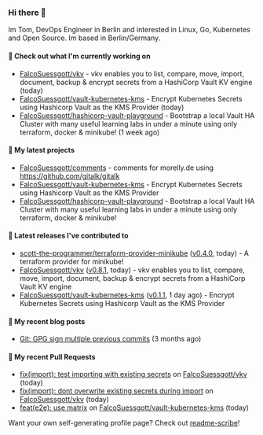 ### Hi there 👋

Im Tom, DevOps Engineer in Berlin and interested in Linux, Go, Kubernetes and Open Source.
Im based in Berlin/Germany.

#### 👷 Check out what I'm currently working on

- [FalcoSuessgott/vkv](https://github.com/FalcoSuessgott/vkv) - vkv enables you to list, compare, move, import, document, backup &amp; encrypt secrets from a HashiCorp Vault KV engine (today)
- [FalcoSuessgott/vault-kubernetes-kms](https://github.com/FalcoSuessgott/vault-kubernetes-kms) - Encrypt Kubernetes Secrets using Hashicorp Vault as the KMS Provider (today)
- [FalcoSuessgott/hashicorp-vault-playground](https://github.com/FalcoSuessgott/hashicorp-vault-playground) - Bootstrap a local Vault HA Cluster with many useful learning labs in under a minute using only terraform, docker &amp; minikube! (1 week ago)

#### 🌱 My latest projects

- [FalcoSuessgott/comments](https://github.com/FalcoSuessgott/comments) - comments for morelly.de using https://github.com/gitalk/gitalk
- [FalcoSuessgott/vault-kubernetes-kms](https://github.com/FalcoSuessgott/vault-kubernetes-kms) - Encrypt Kubernetes Secrets using Hashicorp Vault as the KMS Provider
- [FalcoSuessgott/hashicorp-vault-playground](https://github.com/FalcoSuessgott/hashicorp-vault-playground) - Bootstrap a local Vault HA Cluster with many useful learning labs in under a minute using only terraform, docker &amp; minikube!

#### 🔭 Latest releases I've contributed to

- [scott-the-programmer/terraform-provider-minikube](https://github.com/scott-the-programmer/terraform-provider-minikube) ([v0.4.0](https://github.com/scott-the-programmer/terraform-provider-minikube/releases/tag/v0.4.0), today) - A terraform provider for minikube!
- [FalcoSuessgott/vkv](https://github.com/FalcoSuessgott/vkv) ([v0.8.1](https://github.com/FalcoSuessgott/vkv/releases/tag/v0.8.1), today) - vkv enables you to list, compare, move, import, document, backup &amp; encrypt secrets from a HashiCorp Vault KV engine
- [FalcoSuessgott/vault-kubernetes-kms](https://github.com/FalcoSuessgott/vault-kubernetes-kms) ([v0.1.1](https://github.com/FalcoSuessgott/vault-kubernetes-kms/releases/tag/v0.1.1), 1 day ago) - Encrypt Kubernetes Secrets using Hashicorp Vault as the KMS Provider

#### 📜 My recent blog posts

- [Git: GPG sign multiple previous commits](https://morelly.de/post/20240328_git_gpg_sign_commits/) (3 months ago)

#### 🔨 My recent Pull Requests

- [fix(import): test importing with existing secrets](https://github.com/FalcoSuessgott/vkv/pull/286) on [FalcoSuessgott/vkv](https://github.com/FalcoSuessgott/vkv) (today)
- [fix(import): dont overwrite existing secrets during import](https://github.com/FalcoSuessgott/vkv/pull/284) on [FalcoSuessgott/vkv](https://github.com/FalcoSuessgott/vkv) (today)
- [feat(e2e): use matrix](https://github.com/FalcoSuessgott/vault-kubernetes-kms/pull/94) on [FalcoSuessgott/vault-kubernetes-kms](https://github.com/FalcoSuessgott/vault-kubernetes-kms) (today)

Want your own self-generating profile page? Check out [readme-scribe](https://github.com/muesli/readme-scribe)!